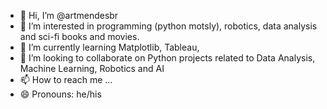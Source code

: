 - 👋 Hi, I’m @artmendesbr
- 👀 I’m interested in programming (python motsly), robotics, data analysis and sci-fi books and movies.
- 🌱 I’m currently learning Matplotlib, Tableau, 
- 💞️ I’m looking to collaborate on Python projects related to Data Analysis, Machine Learning, Robotics and AI
- 📫 How to reach me ...
- 😄 Pronouns: he/his


<!---
artmendesbr/artmendesbr is a ✨ special ✨ repository because its `README.md` (this file) appears on your GitHub profile.
You can click the Preview link to take a look at your changes.
--->
